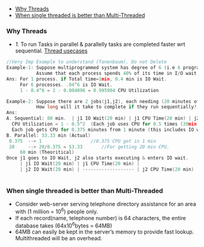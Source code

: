 - [Why Threads](#w)
- [When single threaded is better than Multi-Threaded](#w2)

<a name=w></a>
### Why Threads
- _1._ To run Tasks in parallel & parallelly tasks are completed faster wrt sequential. [Thread usecases](..)
```c
//Very Imp Example to understand (Tanenbaum). Do not Delete
Example-1: Suppose multiprogrammed system has degree of 6 (i.e 6 programs in memory at the same time).
           Assume that each process spends 40% of its time in I/O wait. What is CPU utilization?     
Ans: For 1 process. if Total time=1min, 0.4 min is IO Wait.
     For 6 processes. .04^6 is IO Wait.
     1 - 0.4^6 = 1 - 0.004096 = 0.995904 CPU Utilization

Example-2: Suppose there are 2 jobs(j1,j2), each needing (20 minutes of CPU time), 50% of IO Wait time starts simultaneously.
           How long will it take to complete if they run sequentially? How long if they run parallel.
Ans:
A. Sequential: 80 min.  | j1 IO Wait(20 min) | j1 CPU Time(20 min) | j2 IO Wait(20 min) | j2 CPU Time(20 min) |.
  CPU Utilization = 1 - 0.5^2  (Each job uses CPU for 0.5 times (20min IO, 20min CPU)). = 0.375.
  Each job gets CPU for 0.375 minutes from 1 minute (this includes IO wait time as well).
B. Parallel: 53.33 min (Actual)
 0.375  --> 1		           //0.375 CPU got in 1 min
 20     --> 20/0.375 = 53.33       //For getting 20 min CPU.
     60 min (Theoritical)
Once j1 goes to IO Wait, j2 also starts executing & enters IO wait.     
     | j1 IO Wait(20 min) | j1 CPU Time(20 min) |
     | j2 IO Wait(20 min) | ------------------- | j2 CPU Time(20 min) |
     
```

<a name=w2></a>
### When single threaded is better than Multi-Threaded
- Consider web-server serving telephone directory assistance for an area with (1 million = 10<sup>6</sup>) people only.
- If each record(name, telephone number) is 64 characters, the entire database takes (64x10<sup>6</sup>bytes = 64MB) 
- 64MB can easily be kept in the server’s memory to provide fast lookup. Multithreaded will be an overhead.
